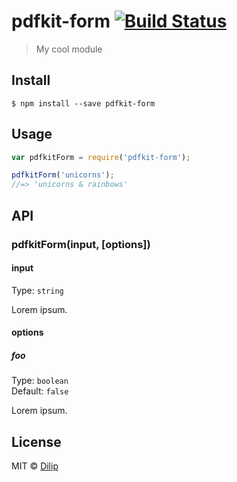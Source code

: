 # pdfkit-form [![Build Status](https://travis-ci.org/kushdilip/pdfkit-form.svg?branch=master)](https://travis-ci.org/kushdilip/pdfkit-form)

> My cool module


## Install

```
$ npm install --save pdfkit-form
```


## Usage

```js
var pdfkitForm = require('pdfkit-form');

pdfkitForm('unicorns');
//=> 'unicorns & rainbows'
```


## API

### pdfkitForm(input, [options])

#### input

Type: `string`

Lorem ipsum.

#### options

##### foo

Type: `boolean`  
Default: `false`

Lorem ipsum.


## License

MIT © [Dilip](http://artootrills.github.io/pdfkit-form)
